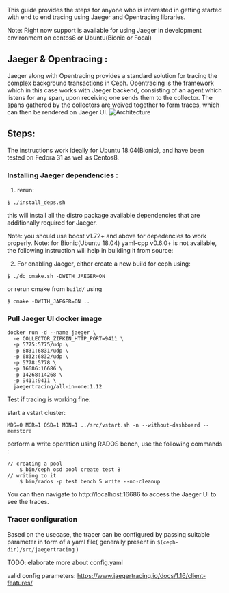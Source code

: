 
This guide provides the steps for anyone who is interested in getting started with end to end tracing using Jaeger and Opentracing libraries. 

Note: Right now support is available for using Jaeger in development environment on centos8 or Ubuntu(Bionic or Focal)

## Jaeger & Opentracing : 
Jaeger along with Opentracing provides a standard solution for tracing the complex background transactions in Ceph. 
Opentracing is the framework which in this case works with Jaeger backend, consisting of an agent which listens for any span, upon receiving one sends them to the collector. 
The spans gathered by the collectors are weived together to form traces, which can then be rendered on Jaeger UI. 
![Architecture](https://www.jaegertracing.io/img/architecture-v1.png)

## Steps: 
The instructions work ideally for Ubuntu 18.04(Bionic), and have been tested on Fedora 31 as well as Centos8. 

### Installing Jaeger dependencies :

1. rerun: 

```
$ ./install_deps.sh
```
this will install all the distro package available dependencies that are additionally required for Jaeger.

Note: you should use boost v1.72+ and above for depedencies to work properly.
Note: for Bionic(Ubuntu 18.04) yaml-cpp v0.6.0+ is not available, the following instruction will help in building it from source: 

2. For enabling Jaeger, either create a new build for ceph using: 
```
$ ./do_cmake.sh -DWITH_JAEGER=ON
```
or rerun cmake from `build/` using  
```
$ cmake -DWITH_JAEGER=ON ..
```
<!-- sudo apt-get install automake bison flex g++ git libevent-dev libssl-dev libtool make pkg-config> -->

### Pull Jaeger UI docker image
```
docker run -d --name jaeger \
  -e COLLECTOR_ZIPKIN_HTTP_PORT=9411 \
  -p 5775:5775/udp \
  -p 6831:6831/udp \
  -p 6832:6832/udp \
  -p 5778:5778 \
  -p 16686:16686 \
  -p 14268:14268 \
  -p 9411:9411 \
  jaegertracing/all-in-one:1.12
```
<Note add port details here>

Test if tracing is working fine:

start a vstart cluster: 
```
MDS=0 MGR=1 OSD=1 MON=1 ../src/vstart.sh -n --without-dashboard --memstore  
```
perform a write operation using RADOS bench, use the following commands : 
```
// creating a pool
    $ bin/ceph osd pool create test 8
// writing to it
    $ bin/rados -p test bench 5 write --no-cleanup
```
You can then navigate to http://localhost:16686 to access the Jaeger UI to see the traces. 

### Tracer configuration

Based on the usecase, the tracer can be configured by passing suitable parameter in form of a yaml file( generally present in `$(ceph-dir)/src/jaegertracing` )


TODO: elaborate more about config.yaml


valid config parameters:
https://www.jaegertracing.io/docs/1.16/client-features/

 <!-- TODO: 
 1. add traced path details
 2. tracer config options recommended
 
 
 Note: how to add new tracepath(functional summary in a blog to publish on ceph)
 either here or on tracker: common debugging issues
 -->
